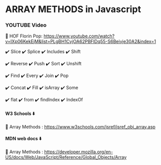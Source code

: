 # ARRAY METHODS in Javascript

### YOUTUBE Video

🚀 HOF Florin Pop: https://www.youtube.com/watch?v=IXp06KekEjM&list=PLgBH1CvjOA62PBFIDq55-S6Beivje30A2&index=1

 ✔️ Slice         ✔️ Splice     ✔️ Includes      ✔️ Shift
 
 ✔️ Reverse       ✔️ Push       ✔️ Sort          ✔️ Unshift    
 
 ✔️ Find          ✔️ Every      ✔️ Join          ✔️ Pop  
 
 ✔️ Concat        ✔️ Fill       ✔️ isArray       ✔️ Some          
 
 ✔️ flat          ✔️ from       ✔️ findIndex     ✔️ IndexOf

#### W3 Schools ⬇️

🚀 Array Methods : https://www.w3schools.com/jsref/jsref_obj_array.asp

#### MDN web docs ⬇️

🚀 Array Methods : https://developer.mozilla.org/en-US/docs/Web/JavaScript/Reference/Global_Objects/Array
